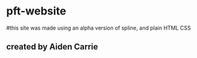 # pft-website

#this site was made using an alpha version of spline, and plain HTML CSS



## created by Aiden Carrie
